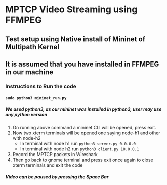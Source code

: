 # MPTCP Video Streaming using FFMPEG
## Test setup using Native install of Mininet of Multipath Kernel
## It is assumed that you have installed in FFMPEG in our machine
### Instructions to Run the code
#### `sudo python3 mininet_run.py` 
##### We used python3, as our mininet was installed in python3, user may use any python version
1. On running above command a mininet CLI will be opened, press exit.
2. Now two xterm terminals will be opened one saying node-h1 and other with node-h2
   - In terminal with node h1 run `python3 server.py 0.0.0.0`
   - In terminal with node h2 run `python3 client.py 10.0.0.1`
3. Record the MPTCP packets in Wireshark
4. Then go back to gnome terminal and press exit once again to close xterm terminals and exit the code


##### Video can be paused by pressing the Space Bar 
